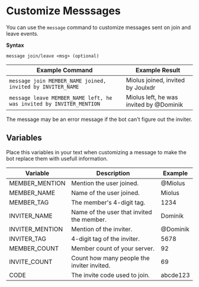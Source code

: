 # Customize Messsages

You can use the `message` command to customize messages sent on join and leave events.

**Syntax**
```
message join/leave <msg> (optional)
```

| Example Command                                                    | Example Result                             | 
| -------------                                                      | -------------------------                  | 
| `message join MEMBER_NAME joined, invited by INVITER_NAME`         | Miolus joined, invited by Joulxdr          |
| `message leave MEMBER_NAME left, he was invited by INVITER_MENTION`| Miolus left, he was invited by @Dominik    |


The message may be an error message if the bot can't figure out the inviter.

## Variables

Place this variables in your text when customizing a message to make the bot replace them with usefull information.


| Variable           | Description                                | Example  |
| -------------      | -------------------------                  | -------- |
| MEMBER_MENTION     | Mention the user joined.                   | @Miolus  |
| MEMBER_NAME        | Name of the user joined.                   | Miolus   |
| MEMBER_TAG         | The member's 4-digit tag.                  | 1234     |
| INVITER_NAME       | Name of the user that invited the member.  | Dominik  |
| INVITER_MENTION    | Mention of the inviter.                    | @Dominik |
| INVITER_TAG        | 4-digit tag of the inviter.                | 5678     |
| MEMBER_COUNT       | Member count of your server.               | 92       |
| INVITE_COUNT       | Count how many people the inviter invited. | 69       |
| CODE               | The invite code used to join.              | abcde123 |
